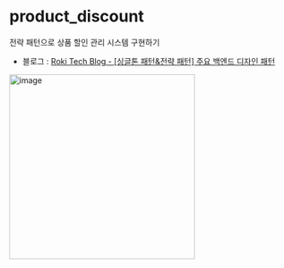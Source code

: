 # product_discount
전략 패턴으로 상품 할인 관리 시스템 구현하기
* 블로그 : [Roki Tech Blog - [싱글톤 패턴&전략 패턴] 주요 백엔드 디자인 패턴](https://kimgyeonglock.github.io/api/api2/)

<img width="331" alt="image" src="https://github.com/user-attachments/assets/ea12dbbb-972b-4ed0-8d8b-05e993e9f8b9">
